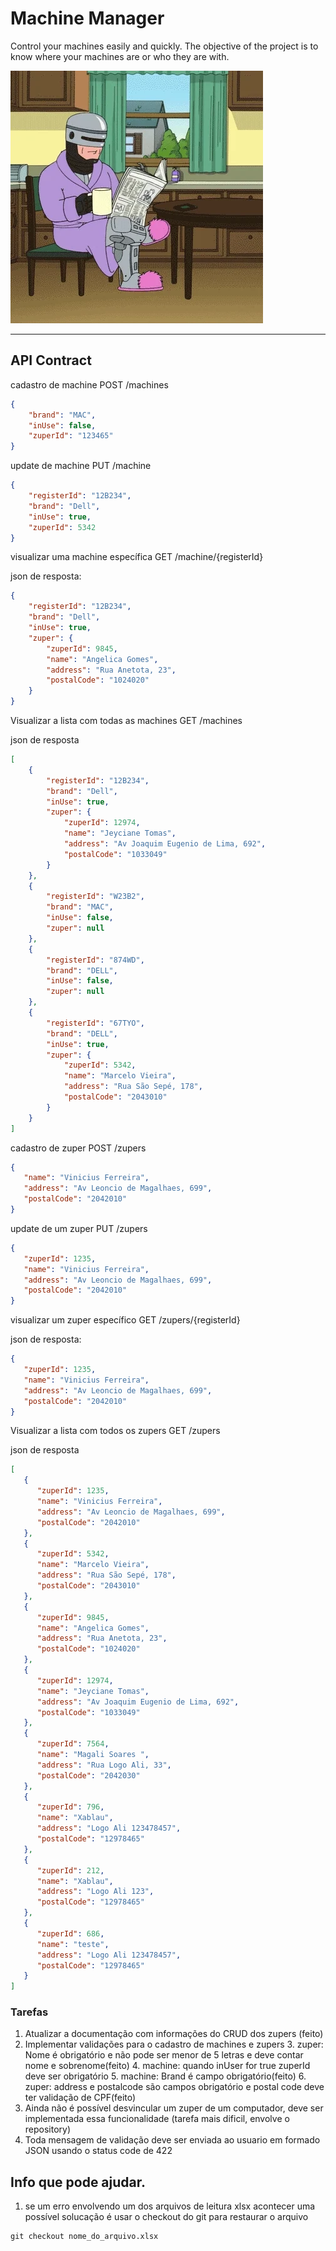 # Machine Manager


Control your machines easily and quickly. The objective of the project is to know where 
your machines are or who they are with.

![](.dev/static/robocop.webp)

-------

## API Contract

cadastro de machine
POST /machines
````json
{
    "brand": "MAC",
    "inUse": false,
    "zuperId": "123465"
}
````

update de machine
PUT /machine
````json
{
    "registerId": "12B234",
    "brand": "Dell",
    "inUse": true,
    "zuperId": 5342
}
````

visualizar uma machine específica
GET /machine/{registerId}

json de resposta:
````json
{
    "registerId": "12B234",
    "brand": "Dell",
    "inUse": true,
    "zuper": {
        "zuperId": 9845,
        "name": "Angelica Gomes",
        "address": "Rua Anetota, 23",
        "postalCode": "1024020"
    }
}
````

Visualizar a lista com todas as machines
GET /machines

json de resposta
````json
[
    {
        "registerId": "12B234",
        "brand": "Dell",
        "inUse": true,
        "zuper": {
            "zuperId": 12974,
            "name": "Jeyciane Tomas",
            "address": "Av Joaquim Eugenio de Lima, 692",
            "postalCode": "1033049"
        }
    },
    {
        "registerId": "W23B2",
        "brand": "MAC",
        "inUse": false,
        "zuper": null
    },
    {
        "registerId": "874WD",
        "brand": "DELL",
        "inUse": false,
        "zuper": null
    },
    {
        "registerId": "67TYO",
        "brand": "DELL",
        "inUse": true,
        "zuper": {
            "zuperId": 5342,
            "name": "Marcelo Vieira",
            "address": "Rua São Sepé, 178",
            "postalCode": "2043010"
        }
    }
]
````

cadastro de zuper
POST /zupers
````json
{
   "name": "Vinicius Ferreira",
   "address": "Av Leoncio de Magalhaes, 699",
   "postalCode": "2042010"
}
````

update de um zuper
PUT /zupers
````json
{
   "zuperId": 1235,
   "name": "Vinicius Ferreira",
   "address": "Av Leoncio de Magalhaes, 699",
   "postalCode": "2042010"
}
````

visualizar um zuper específico
GET /zupers/{registerId}

json de resposta:
````json
{
   "zuperId": 1235,
   "name": "Vinicius Ferreira",
   "address": "Av Leoncio de Magalhaes, 699",
   "postalCode": "2042010"
}
````

Visualizar a lista com todos os zupers
GET /zupers

json de resposta
````json
[
   {
      "zuperId": 1235,
      "name": "Vinicius Ferreira",
      "address": "Av Leoncio de Magalhaes, 699",
      "postalCode": "2042010"
   },
   {
      "zuperId": 5342,
      "name": "Marcelo Vieira",
      "address": "Rua São Sepé, 178",
      "postalCode": "2043010"
   },
   {
      "zuperId": 9845,
      "name": "Angelica Gomes",
      "address": "Rua Anetota, 23",
      "postalCode": "1024020"
   },
   {
      "zuperId": 12974,
      "name": "Jeyciane Tomas",
      "address": "Av Joaquim Eugenio de Lima, 692",
      "postalCode": "1033049"
   },
   {
      "zuperId": 7564,
      "name": "Magali Soares ",
      "address": "Rua Logo Ali, 33",
      "postalCode": "2042030"
   },
   {
      "zuperId": 796,
      "name": "Xablau",
      "address": "Logo Ali 123478457",
      "postalCode": "12978465"
   },
   {
      "zuperId": 212,
      "name": "Xablau",
      "address": "Logo Ali 123",
      "postalCode": "12978465"
   },
   {
      "zuperId": 686,
      "name": "teste",
      "address": "Logo Ali 123478457",
      "postalCode": "12978465"
   }
]
````

### Tarefas

1. Atualizar a documentação com informações do CRUD dos zupers (feito)
2. Implementar validações para o cadastro de machines e zupers
   3. zuper: Nome é obrigatório e não pode ser menor de 5 letras e deve contar nome e sobrenome(feito)
   4. machine: quando inUser for true zuperId deve ser obrigatório
   5. machine: Brand é campo obrigatório(feito)
   6. zuper: address e postalcode são campos obrigatório e postal code deve ter validação de CPF(feito)
7. Ainda não é possível desvincular um zuper de um computador, deve ser implementada essa funcionalidade (tarefa mais dificil, envolve o repository)
8. Toda mensagem de validação deve ser enviada ao usuario em formado JSON usando o status code de 422


## Info que pode ajudar.

1. se um erro envolvendo um dos arquivos de leitura xlsx acontecer uma possível solucação é usar o checkout do git para restaurar o arquivo
````gitexclude
git checkout nome_do_arquivo.xlsx
````
